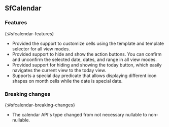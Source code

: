 ## SfCalendar

### Features
{:#sfcalendar-features}

* Provided the support to customize cells using the template and template selector for all view modes.
* Provided support to hide and show the action buttons. You can confirm and unconfirm the selected date, dates, and range in all view modes.
* Provided support for hiding and showing the today button, which easily navigates the current view to the today view.
* Supports a special day predicate that allows displaying different icon shapes on month cells while the date is special date.

### Breaking changes
{:#sfcalendar-breaking-changes}

* The calendar API's type changed from not necessary nullable to non-nullable.